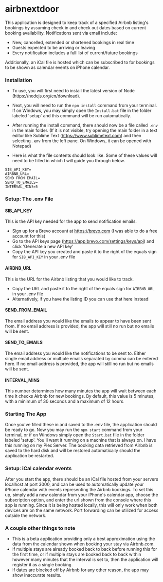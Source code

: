 # airbnextdoor

This application is designed to keep track of a specified Airbnb listing's bookings by assuming check in and check out dates based on current booking availability. Notifications sent via email include:
- New, cancelled, extended or shortened bookings in real time
- Guests expected to be arriving or leaving
- Every notification includes a full list of current/future bookings

Additionally, an iCal file is hosted which can be subscribed to for bookings to be shown as calendar events on iPhone calendar.

### Installation

- To use, you will first need to install the latest version of Node (https://nodejs.org/en/download).

- Next, you will need to run the `npm install` command from your terminal. If on Windows, you may simply open the `Install.bat` file in the folder labeled 'setup' and this command will be run automatically.

- After running the install command, there should now be a file called `.env` in the main folder. (If it is not visible, try opening the main folder in a text editor like Sublime Text (https://www.sublimetext.com) and then selecting `.env` from the left pane. On Windows, it can be opened with Notepad)

- Here is what the file contents should look like. Some of these values will need to be filled in which I will guide you through below.

```
SIB_API_KEY=
AIRBNB_URL=
SEND_FROM_EMAIL=
SEND_TO_EMAILS=
INTERVAL_MINS=5
```

### Setup: The .env File

#### SIB_API_KEY

This is the API key needed for the app to send notification emails.

- Sign up for a Brevo account at https://brevo.com (I was able to do a free account for this)
- Go to the API keys page (https://app.brevo.com/settings/keys/api) and click 'Generate a new API key'
- Copy the API key you created and paste it to the right of the equals sign for `SIB_API_KEY` in your .env file

#### AIRBNB_URL

This is the URL for the Airbnb listing that you would like to track.

- Copy the URL and paste it to the right of the equals sign for `AIRBNB_URL` in your .env file
- Alternatively, if you have the listing ID you can use that here instead

#### SEND_FROM_EMAIL

The email address you would like the emails to appear to have been sent from. If no email address is provided, the app will still no run but no emails will be sent.

#### SEND_TO_EMAILS

The email address you would like the notifications to be sent to. Either single email address or multiple emails separated by comma can be entered here. If no email address is provided, the app will still no run but no emails will be sent.

#### INTERVAL_MINS

This number determines how many minutes the app will wait between each time it checks Airbnb for new bookings. By default, this value is 5 minutes, with a minimum of 30 seconds and a maximum of 12 hours.

### Starting The App

Once you've filled these in and saved to the .env file, the application should be ready to go. Now you may run the `npm start` command from your terminal, or if on Windows simply open the `Start.bat` file in the folder labeled 'setup'. You'll want it running on a machine that is always on. I have this running on my Plex Server. The booking data retrieved from Airbnb is saved to the hard disk and will be restored automatically should the application be restarted.

### Setup: iCal calendar events

After you start the app, there should be an iCal file hosted from your servers localhost at port 3000, and can be used to automatically update your iPhone calendar with events representing the Airbnb bookings. To set this up, simply add a new calendar from your iPhone's calendar app, choose the subscription option, and enter the url shown from the console where this app is running. Since it is being hosted locally, this will only work when both devices are on the same network. Port forwarding can be utilized for access outside the network.

### A couple other things to note

- This is a beta application providing only a best approximation using the data from the calendar shown when booking your stay via Airbnb.com.
- If multiple stays are already booked back to back before running this for the first time, or if multiple stays are booked back to back within however many minutes that the interval is set to, then the application will register it as a single booking.
- If dates are blocked off by Airbnb for any other reason, the app may show inaccurate results.
